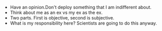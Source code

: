 - Have an opinion.Don't deploy something that I am indifferent about.
- Think about me as an ex vs my ex as the ex.
- Two parts. First is objective, second is subjective.
- What is my responsibility here? Scientists are going to do this anyway.
